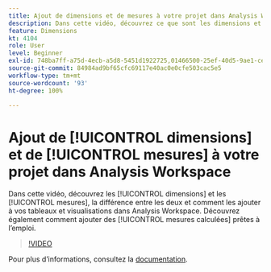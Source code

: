 ```yaml
---
title: Ajout de dimensions et de mesures à votre projet dans Analysis Workspace
description: Dans cette vidéo, découvrez ce que sont les dimensions et les mesures, la différence entre les deux et comment les ajouter à vos tableaux et visualisations dans Analysis Workspace. Découvrez également comment ajouter des mesures calculées prêtes à l’emploi.
feature: Dimensions
kt: 4104
role: User
level: Beginner
exl-id: 748ba7ff-a75d-4ecb-a5d8-5451d1922725,01466500-25ef-40d5-9ae1-ce1e0e92b0b5
source-git-commit: 84984ad9bf65cfc69117e40ac0e0cfe503cac5e5
workflow-type: tm+mt
source-wordcount: '93'
ht-degree: 100%

---
```


# Ajout de [!UICONTROL dimensions] et de [!UICONTROL mesures] à votre projet dans Analysis Workspace

Dans cette vidéo, découvrez les [!UICONTROL dimensions] et les [!UICONTROL mesures], la différence entre les deux et comment les ajouter à vos tableaux et visualisations dans Analysis Workspace. Découvrez également comment ajouter des [!UICONTROL mesures calculées] prêtes à l’emploi.

>[!VIDEO](https://video.tv.adobe.com/v/30606/?quality=12&learn=on)

Pour plus d’informations, consultez la [documentation](https://experienceleague.adobe.com/docs/analytics/analyze/analysis-workspace/components/analysis-workspace-components.html?lang=fr).
